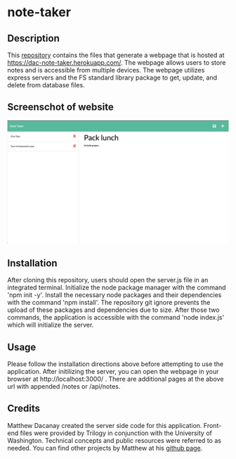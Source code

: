 # note-taker

## Description 

This [repository](mattdack.github.io/note-taker) contains the files that generate a webpage that is hosted at https://dac-note-taker.herokuapp.com/. The webpage allows users to store notes and is accessible from multiple devices. The webpage utilizes express servers and the FS standard library package to get, update, and delete from database files.

## Screenschot of website
<img src = "./public/assets/images/Website-Mock-Up.png">


## Installation

After cloning this repository, users should open the server.js file in an integrated terminal. Initialize the node package manager with the command 'npm init -y'. Install the necessary node packages and their dependencies with the command 'npm install'. The repository git ignore prevents the upload of these packages and dependencies due to size. After those two commands, the application is accessible with the command 'node index.js' which will initialize the server.

## Usage 

Please follow the installation directions above before attempting to use the application. After initilizing the server, you can open the webpage in your browser at http://localhost:3000/ . There are additional pages at the above url with appended /notes or /api/notes.

## Credits

 Matthew Dacanay created the server side code for this application. Front-end files were provided by Trilogy in conjunction with the University of Washington. Technical concepts and public resources were referred to as needed. You can find other projects by Matthew at his [github page](github.com/mattdack).
